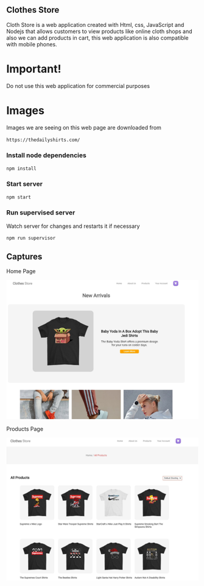 ## Clothes Store

Cloth Store is a web application created with Html, css, JavaScript and Nodejs that allows customers to view products like online cloth shops and also we can add products in cart, this web application is also compatible with mobile phones.

# Important!

Do not use this web application for commercial purposes

# Images
Images we are seeing on this web page are downloaded from 

`https://thedailyshirts.com/`

### Install node dependencies

```
npm install
```

### Start server

```
npm start
```

### Run supervised server

Watch server for changes and restarts it if necessary

```
npm run supervisor
```

## Captures

Home Page

![Photos](public/Image/Preview0.JPG)

Products Page

![Photos](public/Image/Preview1.JPG)

